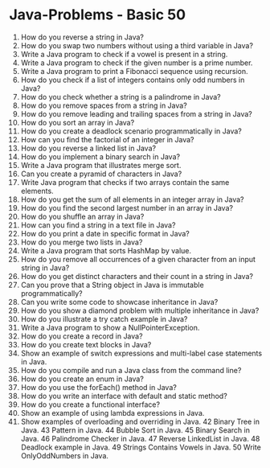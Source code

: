 # Java-Problems - Basic 50

1. How do you reverse a string in Java?
2. How do you swap two numbers without using a third variable in Java?
3. Write a Java program to check if a vowel is present in a string.
4. Write a Java program to check if the given number is a prime number.
5. Write a Java program to print a Fibonacci sequence using recursion.
6. How do you check if a list of integers contains only odd numbers in Java?
7. How do you check whether a string is a palindrome in Java?
8. How do you remove spaces from a string in Java?
9. How do you remove leading and trailing spaces from a string in Java?
10. How do you sort an array in Java?
11. How do you create a deadlock scenario programmatically in Java?
12. How can you find the factorial of an integer in Java?
13. How do you reverse a linked list in Java?
14. How do you implement a binary search in Java?
15. Write a Java program that illustrates merge sort.
16. Can you create a pyramid of characters in Java?
17. Write Java program that checks if two arrays contain the same elements.
18. How do you get the sum of all elements in an integer array in Java?
19. How do you find the second largest number in an array in Java?
20. How do you shuffle an array in Java?
21. How can you find a string in a text file in Java?
22. How do you print a date in specific format in Java?
23. How do you merge two lists in Java?
24. Write a Java program that sorts HashMap by value.
25. How do you remove all occurrences of a given character from an input string in Java?
26. How do you get distinct characters and their count in a string in Java?
27. Can you prove that a String object in Java is immutable programmatically?
28. Can you write some code to showcase inheritance in Java?
29. How do you show a diamond problem with multiple inheritance in Java?
30. How do you illustrate a try catch example in Java?
31. Write a Java program to show a NullPointerException.
32. How do you create a record in Java?
33. How do you create text blocks in Java?
34. Show an example of switch expressions and multi-label case statements in Java.
35. How do you compile and run a Java class from the command line?
36. How do you create an enum in Java?
37. How do you use the forEach() method in Java?
38. How do you write an interface with default and static method?
39. How do you create a functional interface?
40. Show an example of using lambda expressions in Java.
41. Show examples of overloading and overriding in Java.
42  Binary Tree in Java.
43 Pattern in Java.
44 Bubble Sort in Java.
45 Binary Search in Java.
46 Palindrome Checker in Java.
47 Reverse LinkedList in Java.
48 Deadlock example in Java.
49 Strings Contains Vowels in Java.
50 Write OnlyOddNumbers in Java.


